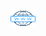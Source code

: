 <!-- [![Hits](https://hits.seeyoufarm.com/api/count/incr/badge.svg?url=https%3A%2F%2Fgithub.com%2Fgjbae1212%2Fhit-counter&count_bg=%23000000&title_bg=%23606EAA&icon=&icon_color=%23B61414&title=Visitors+%F0%9F%91%80+&edge_flat=false)](https://hits.seeyoufarm.com) -->
<!--  ![](https://komarev.com/ghpvc/?username=Ahmed-Arafat10&color=blue) -->

<!-- 		<img src="https://aktive.tk/egypt/ahmed-arafat10?color=red" alt="Most Active Users" target="_blank" height=25px, width=250px/>  -->


[//]: # ([![Twitter Follow]&#40;https://img.shields.io/twitter/follow/codeSTACKr?color=1DA1F2&logo=twitter&style=for-the-badge&#41;]&#40;https://twitter.com/intent/follow?original_referer=https%3A%2F%2Fgithub.com%2FcodeSTACKr&screen_name=codeSTACKr&#41;)

<!-- ## I'm A Software Engineer | Back-End Developer | Competitive Programmer | Teaching Assistant ! -->

<!-- - 🔭 I just launched my first course: [Become A VS Code SuperHero!][course]! -->

<!-- - 👯 I’m looking to collaborate with other content creators -->
<!-- - 🥅 2020 Goals: Contribute more to Open Source projects -->
<!-- - ⚡ Fun fact: I love to draw and play guitar / drums -->

<a href="https://youtube.com/channel/UCqXUeSCLARmWOJEBUBPVNIg"
target="blank"><img align="center"
src="Pics/porfolio.png"
alt="https://youtube.com/channel/ucqxuesclarmwojebubpvnig"
height="30" width="40" /></a>